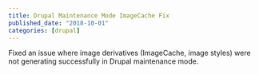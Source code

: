 ```yaml
---
title: Drupal Maintenance Mode ImageCache Fix
published_date: "2018-10-01"
categories: [drupal]
---
```

Fixed an issue where image derivatives (ImageCache, image styles) were not generating successfully in Drupal maintenance mode.
